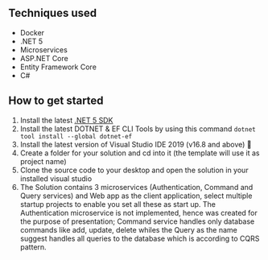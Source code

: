 ## Techniques used
- Docker
- .NET 5
- Microservices
- ASP.NET Core
- Entity Framework Core
- C#

## How to get started
1. Install the latest [.NET 5 SDK](https://dotnet.microsoft.com/download/dotnet/5.0)
2. Install the latest DOTNET & EF CLI Tools by using this command `dotnet tool install --global dotnet-ef` 
3. Install the latest version of Visual Studio IDE 2019 (v16.8 and above) 🚀
5. Create a folder for your solution and cd into it (the template will use it as project name)
6. Clone the source code to your desktop and open the solution in your installed visual studio
7. The Solution contains 3 microservices (Authentication, Command and Query services) and Web app as the client application, select multiple startup projects to enable you set all these as start up. The Authentication microservice is not implemented, hence was created for the purpose of presentation; Command service handles only database commands like add, update, delete whiles the Query as the name suggest handles all queries to the database which is according to CQRS pattern. 
